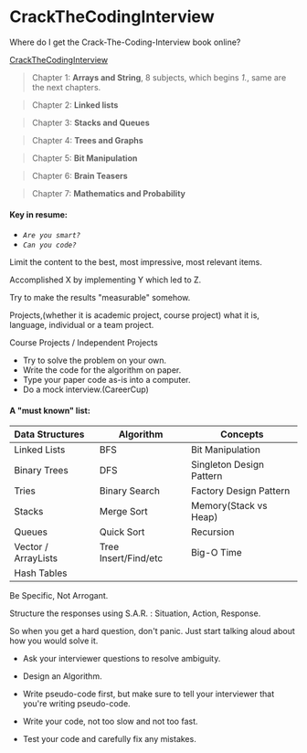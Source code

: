 CrackTheCodingInterview
=======================

Where do I get the Crack-The-Coding-Interview book online?

[CrackTheCodingInterview][1]

> Chapter 1: **Arrays and String**, 8 subjects, which begins _1._, same are the next chapters.

> Chapter 2: **Linked lists**

> Chapter 3: **Stacks and Queues**

> Chapter 4: **Trees and Graphs**

> Chapter 5: **Bit Manipulation**

> Chapter 6: **Brain Teasers**

> Chapter 7: **Mathematics and Probability**

#### Key in resume:

- _`Are you smart?`_
- _`Can you code?`_

Limit the content to the best, most impressive, most relevant items.

Accomplished X by implementing Y which led to Z.

Try to make the results "measurable" somehow.

Projects,(whether it is academic project, course project) what it is, language, individual or a team project.

Course Projects / Independent Projects

- Try to solve the problem on your own.
- Write the code for the algorithm on paper.
- Type your paper code as-is into a computer.
- Do a mock interview.(CareerCup)

#### A "must known" list:
| Data Structures     | Algorithm            | Concepts                |
| :------------------ | ---------------------| ------------------------|
| Linked Lists        | BFS                  | Bit Manipulation        |
| Binary Trees        | DFS                  | Singleton Design Pattern|
| Tries               | Binary Search        | Factory Design Pattern  |
| Stacks              | Merge Sort           | Memory(Stack vs Heap)   |
| Queues              | Quick Sort           | Recursion               |
| Vector / ArrayLists | Tree Insert/Find/etc | Big-O Time              |
| Hash Tables         |                      |                         |

Be Specific, Not Arrogant.

Structure the responses using S.A.R. : Situation, Action, Response.

So when you get a hard question, don't panic. Just start talking aloud about how you would solve it.

- Ask your interviewer questions to resolve ambiguity.

- Design an Algorithm.

- Write pseudo-code first, but make sure to tell your interviewer that you're writing pseudo-code.

- Write your code, not too slow and not too fast.

- Test your code and carefully fix any mistakes.

[1]:http://yun.baidu.com/share/link?uk=923744475&shareid=1595974228
